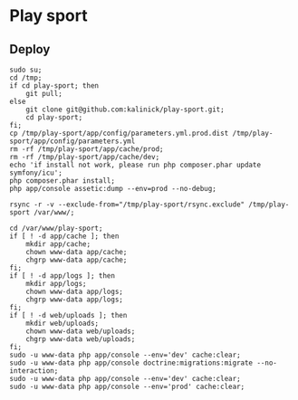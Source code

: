 # Play sport

## Deploy

    sudo su;
    cd /tmp;
    if cd play-sport; then
        git pull;
    else
        git clone git@github.com:kalinick/play-sport.git;
        cd play-sport;
    fi;
    cp /tmp/play-sport/app/config/parameters.yml.prod.dist /tmp/play-sport/app/config/parameters.yml
    rm -rf /tmp/play-sport/app/cache/prod;
    rm -rf /tmp/play-sport/app/cache/dev;
    echo 'if install not work, please run php composer.phar update symfony/icu';
    php composer.phar install;
    php app/console assetic:dump --env=prod --no-debug;

    rsync -r -v --exclude-from="/tmp/play-sport/rsync.exclude" /tmp/play-sport /var/www/;

    cd /var/www/play-sport;
    if [ ! -d app/cache ]; then
        mkdir app/cache;
        chown www-data app/cache;
        chgrp www-data app/cache;
    fi;
    if [ ! -d app/logs ]; then
        mkdir app/logs;
        chown www-data app/logs;
        chgrp www-data app/logs;
    fi;
    if [ ! -d web/uploads ]; then
        mkdir web/uploads;
        chown www-data web/uploads;
        chgrp www-data web/uploads;
    fi;
    sudo -u www-data php app/console --env='dev' cache:clear;
    sudo -u www-data php app/console doctrine:migrations:migrate --no-interaction;
    sudo -u www-data php app/console --env='dev' cache:clear;
    sudo -u www-data php app/console --env='prod' cache:clear;